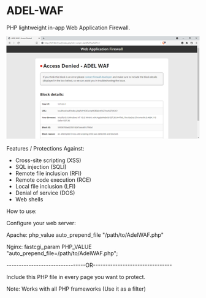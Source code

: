 # ADEL-WAF
PHP lightweight in-app Web Application Firewall.

![alt text](https://raw.githubusercontent.com/Adel-Qusay/ADEL-WAF/main/Screenshot.png)

Features / Protections Against:
- Cross-site scripting (XSS)
- SQL injection (SQLI)
- Remote file inclusion (RFI)
- Remote code execution (RCE)
- Local file inclusion (LFI)
- Denial of service (DOS)
- Web shells

How to use:

Configure your web server:

Apache: php_value auto_prepend_file "/path/to/AdelWAF.php"

Nginx: fastcgi_param PHP_VALUE "auto_prepend_file=/path/to/AdelWAF.php";

--------------------------------OR--------------------------------

Include this PHP file in every page you want to protect.

Note: Works with all PHP frameworks (Use it as a filter)

